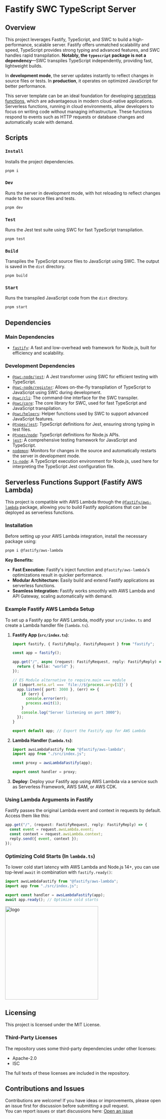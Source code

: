 # Fastify SWC TypeScript Server

## Overview

This project leverages Fastify, TypeScript, and SWC to build a high-performance, scalable server. Fastify offers unmatched scalability and speed, TypeScript provides strong typing and advanced features, and SWC handles rapid transpilation. **Notably, the `typescript` package is not a dependency**—SWC transpiles TypeScript independently, providing fast, lightweight builds.

In **development mode**, the server updates instantly to reflect changes in source files or tests. In **production**, it operates on optimized JavaScript for better performance.

This server template can be an ideal foundation for developing [serverless functions](https://en.wikipedia.org/wiki/Serverless_computing), which are advantageous in modern cloud-native applications. Serverless functions, running in cloud environments, allow developers to focus on writing code without managing infrastructure. These functions respond to events such as HTTP requests or database changes and automatically scale with demand.

## Scripts

### `Install`

Installs the project dependencies.

```bash
pnpm i
```

### `Dev`

Runs the server in development mode, with hot reloading to reflect changes made to the source files and tests.

```bash
pnpm dev
```

### `Test`

Runs the Jest test suite using SWC for fast TypeScript transpilation.

```bash
pnpm test
```

### `Build`

Transpiles the TypeScript source files to JavaScript using SWC. The output is saved in the `dist` directory.

```bash
pnpm build
```

### `Start`

Runs the transpiled JavaScript code from the `dist` directory.

```bash
pnpm start
```

## Dependencies

### Main Dependencies

- [`fastify`](https://www.npmjs.com/package/fastify): A fast and low-overhead web framework for Node.js, built for efficiency and scalability.

### Development Dependencies

- [`@swc-node/jest`](https://www.npmjs.com/package/@swc-node/jest): A Jest transformer using SWC for efficient testing with TypeScript.
- [`@swc-node/register`](https://www.npmjs.com/package/@swc-node/register): Allows on-the-fly transpilation of TypeScript to JavaScript using SWC during development.
- [`@swc/cli`](https://www.npmjs.com/package/@swc/cli): The command-line interface for the SWC transpiler.
- [`@swc/core`](https://www.npmjs.com/package/@swc/core): The core library for SWC, used for fast TypeScript and JavaScript transpilation.
- [`@swc/helpers`](https://www.npmjs.com/package/@swc/helpers): Helper functions used by SWC to support advanced JavaScript features.
- [`@types/jest`](https://www.npmjs.com/package/@types/jest): TypeScript definitions for Jest, ensuring strong typing in test files.
- [`@types/node`](https://www.npmjs.com/package/@types/node): TypeScript definitions for Node.js APIs.
- [`jest`](https://www.npmjs.com/package/jest): A comprehensive testing framework for JavaScript and TypeScript.
- [`nodemon`](https://www.npmjs.com/package/nodemon): Monitors for changes in the source and automatically restarts the server in development mode.
- [`ts-node`](https://www.npmjs.com/package/ts-node): A TypeScript execution environment for Node.js, used here for interpreting the TypeScript Jest configuration file.

## Serverless Functions Support (Fastify AWS Lambda)

This project is compatible with AWS Lambda through the [`@fastify/aws-lambda`](https://github.com/fastify/aws-lambda-fastify) package, allowing you to build Fastify applications that can be deployed as serverless functions.

### Installation

Before setting up your AWS Lambda integration, install the necessary package using:

```bash
pnpm i @fastify/aws-lambda
```

**Key Benefits:**

- **Fast Execution:** Fastify's inject function and `@fastify/aws-lambda`'s optimizations result in quicker performance.
- **Modular Architecture:** Easily build and extend Fastify applications as serverless functions.
- **Seamless Integration:** Fastify works smoothly with AWS Lambda and API Gateway, scaling automatically with demand.

### Example Fastify AWS Lambda Setup

To set up a Fastify app for AWS Lambda, modify your `src/index.ts` and create a Lambda handler file (`lambda.ts`).

1. **Fastify App (`src/index.ts`)**:

   ```typescript
   import fastify, { FastifyReply, FastifyRequest } from "fastify";

   const app = fastify();

   app.get("/", async (request: FastifyRequest, reply: FastifyReply) => {
     return { hello: "world" };
   });

   // ES Module alternative to require.main === module
   if (import.meta.url === `file://${process.argv[1]}`) {
     app.listen({ port: 3000 }, (err) => {
       if (err) {
         console.error(err);
         process.exit(1);
       }
       console.log("Server listening on port 3000");
     });
   }

   export default app; // Export the Fastify app for AWS Lambda
   ```

2. **Lambda Handler (`lambda.ts`)**:

   ```typescript
   import awsLambdaFastify from "@fastify/aws-lambda";
   import app from "./src/index.js";

   const proxy = awsLambdaFastify(app);

   export const handler = proxy;
   ```

3. **Deploy**: Deploy your Fastify app using AWS Lambda via a service such as Serverless Framework, AWS SAM, or AWS CDK.

### Using Lambda Arguments in Fastify

Fastify passes the original Lambda event and context in requests by default. Access them like this:

```typescript
app.get("/", (request: FastifyRequest, reply: FastifyReply) => {
  const event = request.awsLambda.event;
  const context = request.awsLambda.context;
  reply.send({ event, context });
});
```

### Optimizing Cold Starts (In `lambda.ts`)

To lower cold start latency with AWS Lambda and Node.js 14+, you can use top-level `await` in combination with `fastify.ready()`:

```typescript
import awsLambdaFastify from "@fastify/aws-lambda";
import app from "./src/index.js";

export const handler = awsLambdaFastify(app);
await app.ready(); // Optimize cold starts
```

<img width="300" alt="logo" src="https://github.com/user-attachments/assets/a6907512-87a4-45de-9188-cdc494dfe5a8">

## Licensing

This project is licensed under the MIT License.

### Third-Party Licenses

The repository uses some third-party dependencies under other licenses:

- Apache-2.0
- ISC

The full texts of these licenses are included in the repository.

## Contributions and Issues

Contributions are welcome! If you have ideas or improvements, please open an issue first for discussion before submitting a pull request.  
You can report issues or start discussions here: [Open an issue](https://github.com/mattfsourcecode/fastify-swc-typescript-server/issues)
